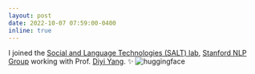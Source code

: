 ```yaml
---
layout: post
date: 2022-10-07 07:59:00-0400
inline: true
---
```


I joined the [Social and Language Technologies (SALT) lab](https://cs.stanford.edu/~diyiy/group.html), [Stanford NLP Group](https://nlp.stanford.edu/) working with Prof. [Diyi Yang](https://cs.stanford.edu/~diyiy/index.html). :sparkles:  ![huggingface](/assets/img/huggingface.ico)




